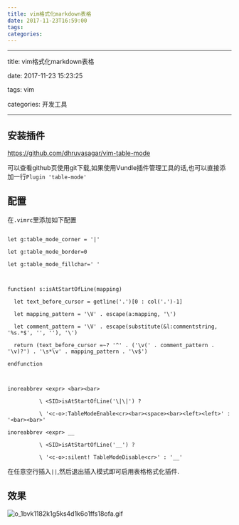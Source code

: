 ```yaml
---
title: vim格式化markdown表格
date: 2017-11-23T16:59:00
tags:
categories:
---
```


---
title: vim格式化markdown表格
date: 2017-11-23 15:23:25
tags: vim
categories: 开发工具

---

## 安装插件

[ https://github.com/dhruvasagar/vim-table-mode ](https://github.com/dhruvasagar/vim-table-mode)

可以查看github页使用git下载,如果使用Vundle插件管理工具的话,也可以直接添加一行`Plugin 'table-mode'`

## 配置

在`.vimrc`里添加如下配置
```
let g:table_mode_corner = '|'
let g:table_mode_border=0
let g:table_mode_fillchar=' '

function! s:isAtStartOfLine(mapping)
  let text_before_cursor = getline('.')[0 : col('.')-1]
  let mapping_pattern = '\V' . escape(a:mapping, '\')
  let comment_pattern = '\V' . escape(substitute(&l:commentstring, '%s.*$', '', ''), '\')
  return (text_before_cursor =~? '^' . ('\v(' . comment_pattern . '\v)?') . '\s*\v' . mapping_pattern . '\v$')
endfunction

inoreabbrev <expr> <bar><bar>
          \ <SID>isAtStartOfLine('\|\|') ?
          \ '<c-o>:TableModeEnable<cr><bar><space><bar><left><left>' : '<bar><bar>'
inoreabbrev <expr> __
          \ <SID>isAtStartOfLine('__') ?
          \ '<c-o>:silent! TableModeDisable<cr>' : '__'
```
在任意空行插入`||`,然后退出插入模式即可启用表格格式化插件.


## 效果
![o_1bvk1182k1g5ks4d1k6o1ffs18ofa.gif](http://ot0ucj3at.bkt.clouddn.com/o_1bvk1182k1g5ks4d1k6o1ffs18ofa.gif)
    